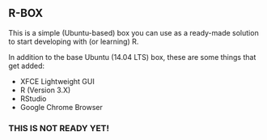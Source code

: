 ## R-BOX

This is a simple (Ubuntu-based) box you can use as a ready-made solution to start developing with (or learning) R.

In addition to the base Ubuntu (14.04 LTS) box, these are some things that get added:

- XFCE Lightweight GUI
- R (Version 3.X)
- RStudio
- Google Chrome Browser

### THIS IS NOT READY YET!
